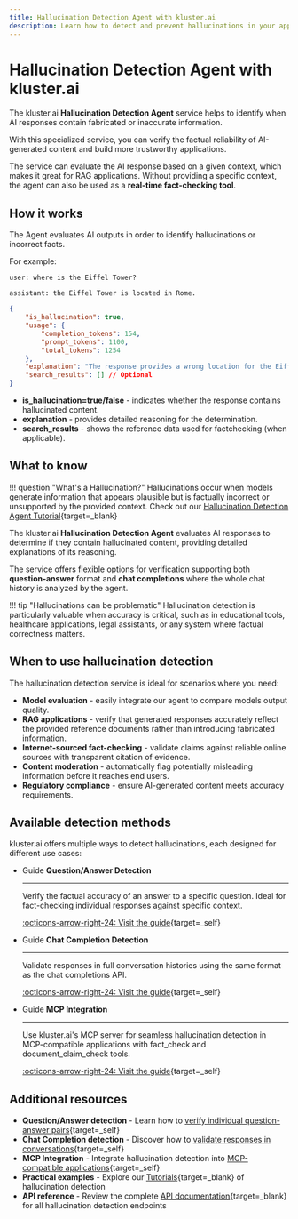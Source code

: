 ```yaml
---
title: Hallucination Detection Agent with kluster.ai
description: Learn how to detect and prevent hallucinations in your applications using kluster.ai's specialized Hallucination Detection Agent.
---
```


# Hallucination Detection Agent with kluster.ai

The kluster.ai **Hallucination Detection Agent** service helps to identify when AI responses contain fabricated or inaccurate information.

With this specialized service, you can verify the factual reliability of AI-generated content and build more trustworthy applications.

The service can evaluate the AI response based on a given context, which makes it great for RAG applications. Without providing a specific context, the agent can also be used as a **real-time fact-checking tool**.

## How it works
    
The Agent evaluates AI outputs in order to identify hallucinations or incorrect facts.

For example:
   
`user: where is the Eiffel Tower?` 

`assistant: the Eiffel Tower is located in Rome.`

```json
{
    "is_hallucination": true,
    "usage": {
        "completion_tokens": 154,
        "prompt_tokens": 1100,
        "total_tokens": 1254
    },
    "explanation": "The response provides a wrong location for the Eiffel Tower.\nThe Eiffel Tower is actually located in Paris, France, which is a well-known fact.\nThe response given is factually incorrect as Rome is the capital of Italy, not the location of the Eiffel Tower.",
    "search_results": [] // Optional
}
```
       
- **is_hallucination=true/false** - indicates whether the response contains hallucinated content.
- **explanation** - provides detailed reasoning for the determination.
- **search_results** - shows the reference data used for factchecking (when applicable).

## What to know

!!! question "What's a Hallucination?"
    Hallucinations occur when models generate information that appears plausible but is factually incorrect or unsupported by the provided context. Check out our [Hallucination Detection Agent Tutorial](/tutorials/klusterai-api/hallucination-detection-agent){target=_blank}

The kluster.ai **Hallucination Detection Agent** evaluates AI responses to determine if they contain hallucinated content, providing detailed explanations of its reasoning. 

The service offers flexible options for verification supporting both **question-answer** format and **chat completions** where the whole chat history is analyzed by the agent.

!!! tip "Hallucinations can be problematic"
    Hallucination detection is particularly valuable when accuracy is critical, such as in educational tools, healthcare applications, legal assistants, or any system where factual correctness matters.

## When to use hallucination detection

The hallucination detection service is ideal for scenarios where you need:

- **Model evaluation** - easily integrate our agent to compare models output quality.
- **RAG applications** - verify that generated responses accurately reflect the provided reference documents rather than introducing fabricated information.
- **Internet-sourced fact-checking** - validate claims against reliable online sources with transparent citation of evidence.
- **Content moderation** - automatically flag potentially misleading information before it reaches end users.
- **Regulatory compliance** - ensure AI-generated content meets accuracy requirements.

## Available detection methods

kluster.ai offers multiple ways to detect hallucinations, each designed for different use cases:

<div class="grid cards" markdown>

-   <span class="badge guide">Guide</span> __Question/Answer Detection__

    ---

    Verify the factual accuracy of an answer to a specific question. Ideal for fact-checking individual responses against specific context.

    [:octicons-arrow-right-24: Visit the guide](/get-started/hallucination-agent/question-answer/){target=_self}

-   <span class="badge guide">Guide</span> __Chat Completion Detection__

    ---

    Validate responses in full conversation histories using the same format as the chat completions API.

    [:octicons-arrow-right-24: Visit the guide](/get-started/hallucination-agent/chat-completion/){target=_self}

-   <span class="badge guide">Guide</span> __MCP Integration__

    ---

    Use kluster.ai's MCP server for seamless hallucination detection in MCP-compatible applications with fact_check and document_claim_check tools.

    [:octicons-arrow-right-24: Visit the guide](/get-started/hallucination-agent/mcp/){target=_self}

</div>

## Additional resources

- **Question/Answer detection** - Learn how to [verify individual question-answer pairs](/get-started/hallucination-agent/question-answer/){target=_self}
- **Chat Completion detection** - Discover how to [validate responses in conversations](/get-started/hallucination-agent/chat-completion/){target=_self}
- **MCP Integration** - Integrate hallucination detection into [MCP-compatible applications](/get-started/hallucination-agent/mcp/){target=_self}
- **Practical examples** - Explore our [Tutorials](/tutorials/klusterai-api/hallucination-detection-agent){target=_blank} of hallucination detection
- **API reference** - Review the complete [API documentation](/api-reference/reference/){target=_blank} for all hallucination detection endpoints

